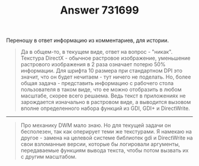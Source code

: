 ﻿---
title: "Answer 731699"
se.owner.user_id: 240512
se.owner.display_name: "MSDN.WhiteKnight"
se.owner.link: "https://ru.stackoverflow.com/users/240512/msdn-whiteknight"
se.answer_id: 731699
se.question_id: 727567
se.post_type: answer
se.score: 1
se.is_accepted: False
---
<p>Переношу в ответ информацию из комментариев, для истории.</p>

<blockquote>
  <p>Да в общем-то, в текущем виде, ответ на вопрос - "никак". Текстура
  DirectX - обычное растровое изображение, уменьшение растрового
  изображения в 2 раза означает потерю 50% информации. Для шрифта 10
  размера при стандартном DPI это значит, что он будет нечитаем - тут
  ничего не поделать. Но, более общая задача - представить информацию с
  рабочего стола пользователя в таком виде, что ее можно отобразить в
  любом масштабе, скорее всего решаема. Ведь текст в приложениях не
  зарождается изначально в растровом виде, а выводится вызовом вполне
  определенного набора функций из GDI, GDI+ и DirectWrite.</p>
</blockquote>

<hr>

<blockquote>
  <p>Про механику DWM мало знаю. Но для текущей задачи он бесполезен, так
  как оперирует теми же текстурами. Я намекаю на другое - замена на
  целевой системе библиотек gdi и DirectWrite на свои взломанные версии,
  которые бы логировали аргументы, передаваемые функциям вывода текста,
  чтобы потом вызвать их с другим масштабом.</p>
</blockquote>
